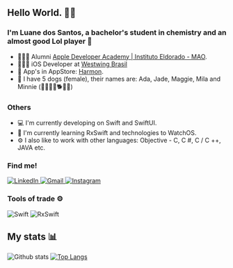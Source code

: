 ## Hello World.  👋😊

### I'm Luane dos Santos, a bachelor's student in chemistry and an almost good Lol player 🥲

- 👩🏾‍🎓 Alumni [Apple Developer Academy | Instituto Eldorado - MAO](https://developeracademy.eldorado.org.br/manaus/).
- 👩🏾‍💻 iOS Developer at [Westwing Brasil](https://www.instagram.com/westwingbr/?hl=pt)
- 📲 App's in AppStore: [Harmon](https://apps.apple.com/br/app/harmon/id1557762306).
- 🐶 I have 5 dogs (female), their names are: Ada, Jade, Maggie, Mila and Minnie (🦮🐕‍🦺🐩🐕🐕‍🦺)
### Others
- 💻 I'm currently developing on Swift and SwiftUI.
- 🧠 I'm currently learning RxSwift and technologies to WatchOS.
- ⚙️ I also like to work with other languages: Objective - C, C #, C / C ++, JAVA etc.

### Find me!

<p>
  <a href="https://www.linkedin.com/in/luane-dos-santos-b0165b163/">
    <img alt = "LinkedIn" src = "https://img.shields.io/badge/linkedin%20-%230077B5.svg?&style=for-the-badge&logo=linkedin&logoColor=white" />
  </a>

   <a href="mailto:luanesantos1206@gmail.com">
      <img alt = "Gmail" src = "https://img.shields.io/badge/Gmail-D14836?style=for-the-badge&logo=gmail&logoColor=white" />
  </a>

  <a href="https://www.instagram.com/luanesant_/">
    <img alt = "Instagram" src = "https://img.shields.io/badge/Instagram%20-%23E4405F.svg?&style=for-the-badge&logo=Instagram&logoColor=white" />
  </a>
</p>

### Tools of trade ⚙️
<p>
  <img alt="Swift" src="https://img.shields.io/badge/swift-%23FA7343.svg?&style=for-the-badge&logo=swift&logoColor=white"/>
  <img alt="RxSwift" src="https://img.shields.io/badge/rxswift-%23FA7343.svg?&style=for-the-badge&logo=rxswift&logoColor=white&color=pink"/>
</p>

## My stats :bar_chart: 
![Github stats](https://github-readme-stats.vercel.app/api?username=luanesant&count_private=true&hide=issues&show_icons=true)
[![Top Langs](https://github-readme-stats.vercel.app/api/top-langs/?username=luanesant&layout=compact)](https://github.com/anuraghazra/github-readme-stats)


